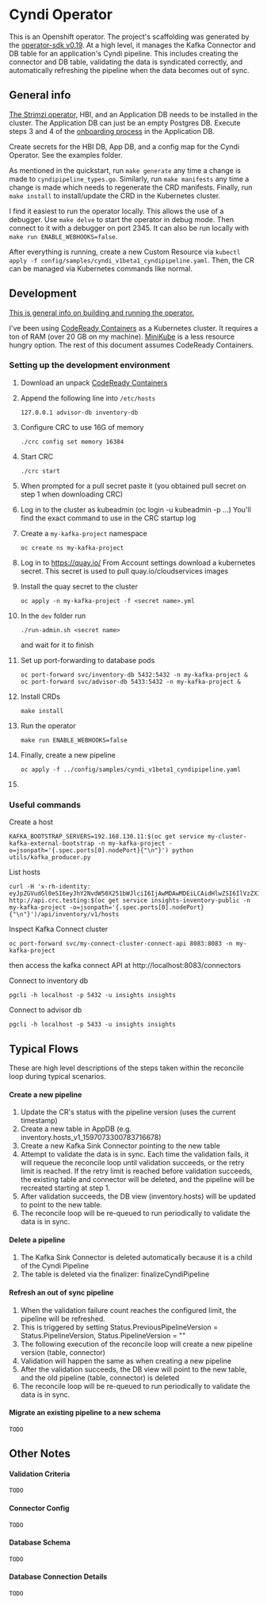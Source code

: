 Cyndi Operator
===========================================

This is an Openshift operator. The project's scaffolding was generated by the
[operator-sdk v0.19](https://v0-19-x.sdk.operatorframework.io/docs/golang/quickstart/). At a high level,
it manages the Kafka Connector and DB table for an application's Cyndi pipeline. This includes creating the connector
and DB table, validating the data is syndicated correctly, and automatically refreshing the pipeline when the data
becomes out of sync.

## General info

[The Strimzi operator,](https://strimzi.io/docs/operators/latest/quickstart.html) HBI, and an
Application DB needs to be installed in the cluster. The Application DB can just be an empty Postgres DB. Execute steps
3 and 4 of the
[onboarding process](https://platform-docs.cloud.paas.psi.redhat.com/backend/inventory.html#onboarding-process)
in the Application DB.

Create secrets for the HBI DB, App DB, and a config map for the Cyndi Operator. See the examples folder.

As mentioned in the quickstart, run `make generate` any time a change is made to `cyndipipeline_types.go`.
Similarly, run `make manifests` any time a change is made which needs to regenerate the CRD manifests. Finally, run
`make install` to install/update the CRD in the Kubernetes cluster.

I find it easiest to run the operator locally. This allows the use of a debugger. Use `make delve` to start the
operator in debug mode. Then connect to it with a debugger on port 2345. It can also be run locally with
`make run ENABLE_WEBHOOKS=false`.

After everything is running, create a new Custom Resource via
`kubectl apply -f config/samples/cyndi_v1beta1_cyndipipeline.yaml`. Then, the CR can be managed via Kubernetes commands
like normal.

## Development
[This is general info on building and running the operator.](https://v0-19-x.sdk.operatorframework.io/docs/golang/quickstart/#build-and-run-the-operator)

I've been using
[CodeReady Containers](https://developers.redhat.com/products/codeready-containers/overview) as a Kubernetes cluster.
It requires a ton of RAM (over 20 GB on my machine).
[MiniKube](https://github.com/kubernetes/minikube/releases) is a less resource hungry option.
The rest of this document assumes CodeReady Containers.

### Setting up the development environment

1. Download an unpack [CodeReady Containers](https://developers.redhat.com/products/codeready-containers/overview)

1. Append the following line into `/etc/hosts`
    ```
    127.0.0.1 advisor-db inventory-db
    ```

1. Configure CRC to use 16G of memory
    ```
    ./crc config set memory 16384
    ```

1. Start CRC
    ```
    ./crc start
    ```

1. When prompted for a pull secret paste it (you obtained pull secret on step 1 when downloading CRC)

1. Log in to the cluster as kubeadmin (oc login -u kubeadmin -p ...)
   You'll find the exact command to use in the CRC startup log

1. Create a `my-kafka-project` namespace
    ```
    oc create ns my-kafka-project
    ```

1. Log in to https://quay.io/
   From Account settings download a kubernetes secret.
   This secret is used to pull quay.io/cloudservices images

1. Install the quay secret to the cluster
    ```
    oc apply -n my-kafka-project -f <secret name>.yml
    ```

1. In the `dev` folder run
    ```
    ./run-admin.sh <secret name>
    ```
   and wait for it to finish

1. Set up port-forwarding to database pods
    ```
    oc port-forward svc/inventory-db 5432:5432 -n my-kafka-project &
    oc port-forward svc/advisor-db 5433:5432 -n my-kafka-project &
    ```

1. Install CRDs
    ```
    make install
    ```

1. Run the operator
    ```
    make run ENABLE_WEBHOOKS=false
    ```

1. Finally, create a new pipeline
    ```
    oc apply -f ../config/samples/cyndi_v1beta1_cyndipipeline.yaml
    ```

1.

### Useful commands

Create a host
```
KAFKA_BOOTSTRAP_SERVERS=192.168.130.11:$(oc get service my-cluster-kafka-external-bootstrap -n my-kafka-project -o=jsonpath='{.spec.ports[0].nodePort}{"\n"}') python utils/kafka_producer.py
```

List hosts
```
curl -H 'x-rh-identity: eyJpZGVudGl0eSI6eyJhY2NvdW50X251bWJlciI6IjAwMDAwMDEiLCAidHlwZSI6IlVzZXIifX0K' http://api.crc.testing:$(oc get service insights-inventory-public -n my-kafka-project -o=jsonpath='{.spec.ports[0].nodePort}{"\n"}')/api/inventory/v1/hosts
```

Inspect Kafka Connect cluster
```
oc port-forward svc/my-connect-cluster-connect-api 8083:8083 -n my-kafka-project
```
then access the kafka connect API at http://localhost:8083/connectors

Connect to inventory db
```
pgcli -h localhost -p 5432 -u insights insights
```

Connect to advisor db
```
pgcli -h localhost -p 5433 -u insights insights
```

## Typical Flows

These are high level descriptions of the steps taken within the reconcile loop during typical scenarios.

#### Create a new pipeline

1. Update the CR's status with the pipeline version (uses the current timestamp)
1. Create a new table in AppDB (e.g. inventory.hosts_v1_1597073300783716678)
1. Create a new Kafka Sink Connector pointing to the new table
1. Attempt to validate the data is in sync. Each time the validation fails, it will requeue the reconcile loop until
validation succeeds, or the retry limit is reached. If the retry limit is reached before validation succeeds, the
existing table and connector will be deleted, and the pipeline will be recreated starting at step 1.
1. After validation succeeds, the DB view (inventory.hosts) will be updated to point to the new table.
1. The reconcile loop will be re-queued to run periodically to validate the data is in sync.

#### Delete a pipeline
1. The Kafka Sink Connector is deleted automatically because it is a child of the Cyndi Pipeline
1. The table is deleted via the finalizer: finalizeCyndiPipeline

#### Refresh an out of sync pipeline
1. When the validation failure count reaches the configured limit, the pipeline will be refreshed.
1. This is triggered by setting Status.PreviousPipelineVersion = Status.PipelineVersion, Status.PipelineVersion = ""
1. The following execution of the reconcile loop will create a new pipeline version (table, connector)
1. Validation will happen the same as when creating a new pipeline
1. After the validation succeeds, the DB view will point to the new table, and the old pipeline (table, connector)
   is deleted
1. The reconcile loop will be re-queued to run periodically to validate the data is in sync.

#### Migrate an existing pipeline to a new schema
`TODO`

## Other Notes

#### Validation Criteria
`TODO`

#### Connector Config
`TODO`

#### Database Schema
`TODO`

#### Database Connection Details
`TODO`

